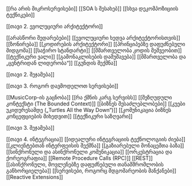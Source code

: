 [[რა არის მიკროსერვისები]]
[[SOA ს შესახებ]]
[[სხვა დეკომპოზიციის ტექნიკები]]


[[თავი 2. ევოლუციური არქიტექტორი]]

[[არასწორი შედარებები]]
[[ევოლუციური ხედვა არქიტექტორისთვის]]
[[ზონირება]]
[[კოდირების არქიტექტორი]]
[[პრინციპებზე დაფუძნებული მიდგომა]]
[[საჭირო სტანდარტი]]
[[მმართველობა კოდის მეშვეობით]]
[[ტექნიკური ვალი]]
[[გამონაკლისების დამუშავება]]
[[მმართველობა და „ცენტრიდან ლიდერობა“]]
[[გუნდის შექმნა]]

[[თავი 2. შეჯამება]]


[[თავი 3. როგორ დავმოდელოთ სერვისები]]

[[MusicCorp-ის გაცნობა]]
[[რა ქმნის კარგ სერვისს]]
[[შეზღუდული კონტექსტი (The Bounded Context)]]
[[ბიზნეს შესაძლებლობები]]
[[კუები უკიდურესამდე („Turtles All the Way Down“)]]
[[კომუნიკაცია ბიზნეს კონცეფციების მიხედვით]]
[[ტექნიკური საზღვარი]]

[[თავი 3. შეჯამება]]

[[თავი 4. ინტეგრაცია]]
[[იდეალური ინტეგრაციის ტექნოლოგიის ძიება]]
[[კლიენტებთან ინტერფეისის შექმნა]]
[[გაზიარებული მონაცემთა ბაზა]]
[[სინქრონული და ასინქრონული კომუნიკაცია]]
[[ორკესტრაცია და ქორეოგრაფია]]
[[Remote Procedure Calls (RPC)]]
[[REST]]
[[ასინქრონული, მოვლენებზე დაფუძნებული თანამშრომლობის განხორციელება]]
[[სერვისები, როგორც მდგომარეობის მანქანები]]
[[Reactive Extensions]]